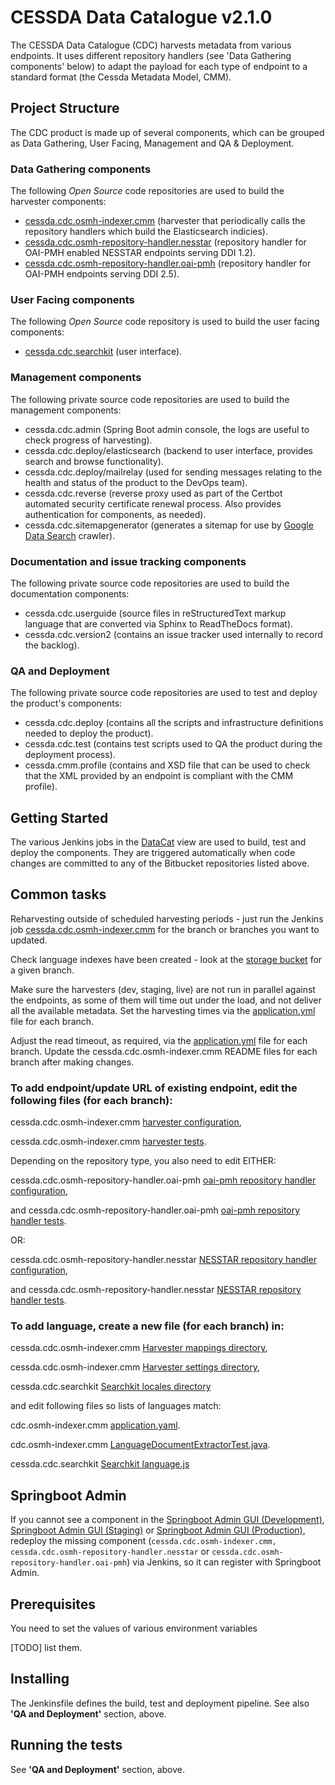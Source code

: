 # CESSDA Data Catalogue v2.1.0

The CESSDA Data Catalogue (CDC) harvests metadata from various endpoints.
It uses different repository handlers (see 'Data Gathering components' below) to adapt the payload for each type of endpoint to a standard format (the Cessda Metadata Model, CMM).

## Project Structure

The CDC product is made up of several components, which can be grouped as Data Gathering, User Facing, Management and QA & Deployment.

### Data Gathering components

The following *Open Source* code repositories are used to build the harvester components:

- [cessda.cdc.osmh-indexer.cmm](https://bitbucket.org/cessda/cessda.cdc.osmh-indexer.cmm) (harvester that periodically calls the repository handlers which build the Elasticsearch indicies).
- [cessda.cdc.osmh-repository-handler.nesstar](https://bitbucket.org/cessda/cessda.cdc.osmh-repository-handler.nesstar) (repository handler for OAI-PMH enabled NESSTAR endpoints serving DDI 1.2).
- [cessda.cdc.osmh-repository-handler.oai-pmh](https://bitbucket.org/cessda/cessda.cdc.osmh-repository-handler.oai-pmh) (repository handler for OAI-PMH endpoints serving DDI 2.5).

### User Facing components

The following *Open Source* code repository is used to build the user facing components:

- [cessda.cdc.searchkit](https://bitbucket.org/cessda/cessda.cdc.searchkit) (user interface).


### Management components

The following private source code repositories are used to build the management components:

- cessda.cdc.admin (Spring Boot admin console, the logs are useful to check progress of harvesting).
- cessda.cdc.deploy/elasticsearch (backend to user interface, provides search and browse functionality).
- cessda.cdc.deploy/mailrelay (used for sending messages relating to the health and status of the product to the DevOps team).
- cessda.cdc.reverse (reverse proxy used as part of the Certbot automated security certificate renewal process. Also provides authentication for components, as needed).
- cessda.cdc.sitemapgenerator (generates a sitemap for use by [Google Data Search](https://toolbox.google.com/datasetsearch) crawler).

### Documentation and issue tracking components

The following private source code repositories are used to build the documentation components:
- cessda.cdc.userguide (source files in reStructuredText markup language that are converted via Sphinx to ReadTheDocs format).
- cessda.cdc.version2 (contains an issue tracker used internally to record the backlog).

### QA and Deployment

The following private source code repositories are used to test and deploy the product's components:

- cessda.cdc.deploy (contains all the scripts and infrastructure definitions needed to deploy the product).
- cessda.cdc.test (contains test scripts used to QA the product during the deployment process).
- cessda.cmm.profile (contains and XSD file that can be used to check that the XML provided by an endpoint is compliant with the CMM profile).

## Getting Started

The various Jenkins jobs in the [DataCat](https://cit.cessda.eu/view/DataCat/) view are used to build, test and deploy the components.
They are triggered automatically when code changes are committed to any of the Bitbucket repositories listed above.

## Common tasks

Reharvesting outside of scheduled harvesting periods - just run the Jenkins job [cessda.cdc.osmh-indexer.cmm](https://cit.cessda.eu/job/cessda.cdc.osmh-indexer.cmm/)
for the branch or branches you want to updated.

Check language indexes have been created - look at the [storage bucket](https://console.cloud.google.com/storage/browser/cessda-pasc-es-live/indices/?project=cessda-development) for a given branch.

Make sure the harvesters (dev, staging, live) are not run in parallel against the endpoints, as some of them will time out under the load, and not deliver all the available metadata.
Set the harvesting times via the [application.yml](https://bitbucket.org/cessda/cessda.cdc.osmh-indexer.cmm/src/master/src/main/resources/application.yml) file for each branch.

Adjust the read timeout, as required, via the [application.yml](https://bitbucket.org/cessda/cessda.cdc.osmh-indexer.cmm/src/master/src/main/resources/application.yml) file for each branch.
Update the cessda.cdc.osmh-indexer.cmm README files for each branch after making changes.

### To add endpoint/update URL of existing endpoint, edit the following files (for each branch):

cessda.cdc.osmh-indexer.cmm [harvester configuration](https://bitbucket.org/cessda/cessda.cdc.osmh-indexer.cmm/src/main/src/main/resources/application.yml),

cessda.cdc.osmh-indexer.cmm [harvester tests](https://bitbucket.org/cessda/cessda.cdc.osmh-indexer.cmm/src/main/src/test/java/eu/cessda/cdc/oci/repository/cdcHarvesterDaoTest.java).

Depending on the repository type, you also need to edit EITHER:

cessda.cdc.osmh-repository-handler.oai-pmh [oai-pmh repository handler configuration](https://bitbucket.org/cessda/cessda.cdc.osmh-repository-handler.oai-pmh/src/development/src/main/resources/application.yml),

and cessda.cdc.osmh-repository-handler.oai-pmh [oai-pmh repository handler tests](https://bitbucket.org/cessda/cessda.cdc.osmh-repository-handler.oai-pmh/src/development/src/test/java/eu/cessda/cdc/osmhhandler/oaipmh/configuration/HandlerConfigurationPropertiesTest.java).

OR:

cessda.cdc.osmh-repository-handler.nesstar [NESSTAR repository handler configuration](https://bitbucket.org/cessda/cessda.cdc.osmh-repository-handler.nesstar/src/development/src/main/resources/application.yml),

and cessda.cdc.osmh-repository-handler.nesstar [NESSTAR repository handler tests](https://bitbucket.org/cessda/cessda.cdc.osmh-repository-handler.nesstar/src/development/src/test/java/eu/cessda/cdc/osmhhandler/nesstar/configuration/HandlerConfigurationPropertiesTest.java).

### To add language, create a new file (for each branch) in:

cessda.cdc.osmh-indexer.cmm [Harvester mappings directory](https://bitbucket.org/cessda/cessda.cdc.osmh-indexer.cmm/src/main/src/main/resources/elasticsearch/mappings/),

cessda.cdc.osmh-indexer.cmm [Harvester settings directory](https://bitbucket.org/cessda/cessda.cdc.osmh-indexer.cmm/src/main/src/main/resources/elasticsearch/settings/),

cessda.cdc.searchkit [Searchkit locales directory](https://bitbucket.org/cessda/cessda.cdc.searchkit/src/master/src/locales/)

and edit following files so lists of languages match:

cdc.osmh-indexer.cmm [application.yaml](https://bitbucket.org/cessda/cessda.cdc.osmh-indexer.cmm/src/main/src/main/resources/application.yaml).

cdc.osmh-indexer.cmm [LanguageDocumentExtractorTest.java](https://bitbucket.org/cessda/cessda.cdc.osmh-indexer.cmm/src/main/src/test/java/eu/cessda/cdc/oci/service/helpers/LanguageDocumentExtractorTest.java).

cessda.cdc.searchkit [Searchkit language.js](https://bitbucket.org/cessda/cessda.cdc.searchkit/src/dev/src/utilities/language.js)

## Springboot Admin

If you cannot see a component in the [Springboot Admin GUI (Development)](https://datacatalogue-dev.cessda.eu/admin/#/), [Springboot Admin GUI (Staging)](https://datacatalogue-staging.cessda.eu/admin/#/) or [Springboot Admin GUI (Production)](https://datacatalogue.cessda.eu/admin/#/), redeploy the missing component (`cessda.cdc.osmh-indexer.cmm, cessda.cdc.osmh-repository-handler.nesstar` or `cessda.cdc.osmh-repository-handler.oai-pmh`) via Jenkins, so it can register with Springboot Admin.

## Prerequisites

You need to set the values of various environment variables

[TODO] list them.

## Installing

The Jenkinsfile defines the build, test and deployment pipeline. See also **'QA and Deployment'** section, above.

## Running the tests

See **'QA and Deployment'** section, above.
